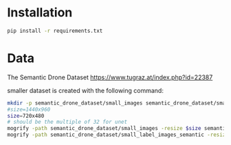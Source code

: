 # Installation
```sh
pip install -r requirements.txt
```

# Data
The Semantic Drone Dataset https://www.tugraz.at/index.php?id=22387

smaller dataset is created with the following command:

```sh
mkdir -p semantic_drone_dataset/small_images semantic_drone_dataset/small_label_images_semantic
#size=1440x960
size=720x480
# should be the multiple of 32 for unet
mogrify -path semantic_drone_dataset/small_images -resize $size semantic_drone_dataset/original_images/*.jpg
mogrify -path semantic_drone_dataset/small_label_images_semantic -resize $size semantic_drone_dataset/label_images_semantic/*.png



```
